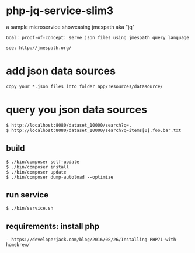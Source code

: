 # php-jq-service-slim3
a sample microservice showcasing jmespath aka "jq"

    Goal: proof-of-concept: serve json files using jmespath query language

    see: http://jmespath.org/

# add json data sources

    copy your *.json files into folder app/resources/datasource/

# query you json data sources

    $ http://localhost:8080/dataset_10000/search?q=.
    $ http://localhost:8080/dataset_10000/search?q=items[0].foo.bar.txt

## build
    $ ./bin/composer self-update
    $ ./bin/composer install
    $ ./bin/composer update
    $ ./bin/composer dump-autoload --optimize

## run service
    $ ./bin/service.sh

## requirements: install php

    - https://developerjack.com/blog/2016/08/26/Installing-PHP71-with-homebrew/
